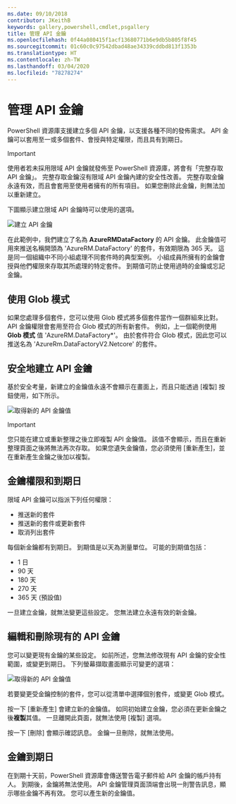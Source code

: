 ```yaml
---
ms.date: 09/10/2018
contributor: JKeithB
keywords: gallery,powershell,cmdlet,psgallery
title: 管理 API 金鑰
ms.openlocfilehash: 0f44a080415f1acf13680771b6e9db5b805f8f45
ms.sourcegitcommit: 01c60c0c97542dbad48ae34339cddbd813f1353b
ms.translationtype: HT
ms.contentlocale: zh-TW
ms.lasthandoff: 03/04/2020
ms.locfileid: "78278274"
---
```

# <a name="managing-api-keys"></a>管理 API 金鑰

PowerShell 資源庫支援建立多個 API 金鑰，以支援各種不同的發佈需求。 API 金鑰可以套用至一或多個套件、會授與特定權限，而且具有到期日。

> [!IMPORTANT]
> 使用者若未採用限域 API 金鑰就發佈至 PowerShell 資源庫，將會有「完整存取 API 金鑰」。 完整存取金鑰沒有限域 API 金鑰內建的安全性改善。 完整存取金鑰永遠有效，而且會套用至使用者擁有的所有項目。 如果您刪除此金鑰，則無法加以重新建立。

下圖顯示建立限域 API 金鑰時可以使用的選項。

![建立 API 金鑰](media/creating-APIkeys/PSGallery_KeyScoped.png)

在此範例中，我們建立了名為 **AzureRMDataFactory** 的 API 金鑰。 此金鑰值可用來推送名稱開頭為 'AzureRM.DataFactory' 的套件，有效期限為 365 天。 這是同一個組織中不同小組處理不同套件時的典型案例。 小組成員所擁有的金鑰會授與他們權限來存取其所處理的特定套件。
到期值可防止使用過時的金鑰或忘記金鑰。

## <a name="using-glob-patterns"></a>使用 Glob 模式

如果您處理多個套件，您可以使用 Glob 模式將多個套件當作一個群組來比對。 API 金鑰權限會套用至符合 Glob 模式的所有新套件。 例如，上一個範例使用 **Glob 模式** 值 'AzureRM.DataFactory*'。 由於套件符合 Glob 模式，因此您可以推送名為 'AzureRm.DataFactoryV2.Netcore' 的套件。

## <a name="create-api-keys-securely"></a>安全地建立 API 金鑰

基於安全考量，新建立的金鑰值永遠不會顯示在畫面上，而且只能透過 [複製] 按鈕使用，如下所示。

![取得新的 API 金鑰值](media/creating-APIkeys/PSGallery_CopyCreatedKey.png)

> [!IMPORTANT]
> 您只能在建立或重新整理之後立即複製 API 金鑰值。 該值不會顯示，而且在重新整理頁面之後將無法再次存取。 如果您遺失金鑰值，您必須使用 [重新產生]，並在重新產生金鑰之後加以複製。

## <a name="key-permissions-and-expiration"></a>金鑰權限和到期日

限域 API 金鑰可以指派下列任何權限：

- 推送新的套件
- 推送新的套件或更新套件
- 取消列出套件

每個新金鑰都有到期日。 到期值是以天為測量單位。 可能的到期值包括：

- 1 日
- 90 天
- 180 天
- 270 天
- 365 天 (預設值)

一旦建立金鑰，就無法變更這些設定。 您無法建立永遠有效的新金鑰。

## <a name="editing-and-deleting-existing-api-keys"></a>編輯和刪除現有的 API 金鑰

您可以變更現有金鑰的某些設定。 如前所述，您無法修改現有 API 金鑰的安全性範圍，或變更到期日。 下列螢幕擷取畫面顯示可變更的選項：

![取得新的 API 金鑰值](media/creating-APIkeys/PSGallery_EditAPIKey.png)

若要變更受金鑰控制的套件，您可以從清單中選擇個別套件，或變更 Glob 模式。

按一下 [重新產生]  會建立新的金鑰值。 如同初始建立金鑰，您必須在更新金鑰之後**複製**其值。 一旦離開此頁面，就無法使用 [複製]  選項。

按一下 [刪除]  會顯示確認訊息。 金鑰一旦刪除，就無法使用。

## <a name="key-expiration"></a>金鑰到期日

在到期十天前，PowerShell 資源庫會傳送警告電子郵件給 API 金鑰的帳戶持有人。 到期後，金鑰將無法使用。 API 金鑰管理頁面頂端會出現一則警告訊息，顯示哪些金鑰不再有效。 您可以產生新的金鑰值。
